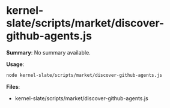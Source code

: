 # kernel-slate/scripts/market/discover-github-agents.js

**Summary**: No summary available.

**Usage**:

```bash
node kernel-slate/scripts/market/discover-github-agents.js
```

**Files**:
- kernel-slate/scripts/market/discover-github-agents.js
